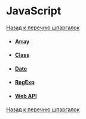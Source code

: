 # JavaScript

[Назад к перечню шпаргалок][back]

- #### [Array](array/.)
- #### [Class](./class)
- #### [Date](./date)
- #### [RegExp](./regexp)
- #### [Web API](./web-api)

[Назад к перечню шпаргалок][back]

[back]: <../.> "Назад к перечню шпаргалок"
